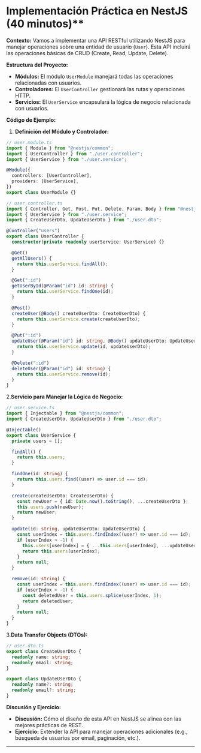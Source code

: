 # Implementación Práctica en NestJS (40 minutos)\*\*

**Contexto:**
Vamos a implementar una API RESTful utilizando NestJS para manejar operaciones sobre una entidad de usuario (`User`). Esta API incluirá las operaciones básicas de CRUD (Create, Read, Update, Delete).

**Estructura del Proyecto:**

- **Módulos:** El módulo `UserModule` manejará todas las operaciones relacionadas con usuarios.
- **Controladores:** El `UserController` gestionará las rutas y operaciones HTTP.
- **Servicios:** El `UserService` encapsulará la lógica de negocio relacionada con usuarios.

**Código de Ejemplo:**

1. **Definición del Módulo y Controlador:**

```typescript
// user.module.ts
import { Module } from "@nestjs/common";
import { UserController } from "./user.controller";
import { UserService } from "./user.service";

@Module({
  controllers: [UserController],
  providers: [UserService],
})
export class UserModule {}
```

```typescript
// user.controller.ts
import { Controller, Get, Post, Put, Delete, Param, Body } from "@nestjs/common";
import { UserService } from "./user.service";
import { CreateUserDto, UpdateUserDto } from "./user.dto";

@Controller("users")
export class UserController {
  constructor(private readonly userService: UserService) {}

  @Get()
  getAllUsers() {
    return this.userService.findAll();
  }

  @Get(":id")
  getUserById(@Param("id") id: string) {
    return this.userService.findOne(id);
  }

  @Post()
  createUser(@Body() createUserDto: CreateUserDto) {
    return this.userService.create(createUserDto);
  }

  @Put(":id")
  updateUser(@Param("id") id: string, @Body() updateUserDto: UpdateUserDto) {
    return this.userService.update(id, updateUserDto);
  }

  @Delete(":id")
  deleteUser(@Param("id") id: string) {
    return this.userService.remove(id);
  }
}
```

2.**Servicio para Manejar la Lógica de Negocio:**

```typescript
// user.service.ts
import { Injectable } from "@nestjs/common";
import { CreateUserDto, UpdateUserDto } from "./user.dto";

@Injectable()
export class UserService {
  private users = [];

  findAll() {
    return this.users;
  }

  findOne(id: string) {
    return this.users.find((user) => user.id === id);
  }

  create(createUserDto: CreateUserDto) {
    const newUser = { id: Date.now().toString(), ...createUserDto };
    this.users.push(newUser);
    return newUser;
  }

  update(id: string, updateUserDto: UpdateUserDto) {
    const userIndex = this.users.findIndex((user) => user.id === id);
    if (userIndex > -1) {
      this.users[userIndex] = { ...this.users[userIndex], ...updateUserDto };
      return this.users[userIndex];
    }
    return null;
  }

  remove(id: string) {
    const userIndex = this.users.findIndex((user) => user.id === id);
    if (userIndex > -1) {
      const deletedUser = this.users.splice(userIndex, 1);
      return deletedUser;
    }
    return null;
  }
}
```

3.**Data Transfer Objects (DTOs):**

```typescript
// user.dto.ts
export class CreateUserDto {
  readonly name: string;
  readonly email: string;
}

export class UpdateUserDto {
  readonly name?: string;
  readonly email?: string;
}
```

**Discusión y Ejercicio:**

- **Discusión:** Cómo el diseño de esta API en NestJS se alinea con las mejores prácticas de REST.
- **Ejercicio:** Extender la API para manejar operaciones adicionales (e.g., búsqueda de usuarios por email, paginación, etc.).

---
